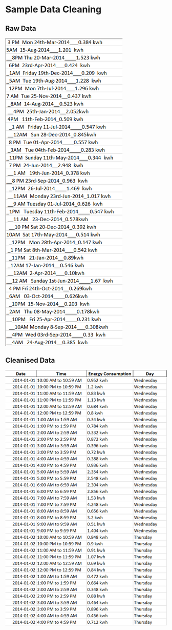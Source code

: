 # Sample Data Cleaning

## Raw Data
![Sample Raw Data](.github/images/SampleRawData.PNG)

## Cleanised Data
![Sample Cleanised Data](.github/images/SampleCleanisedData.png)


